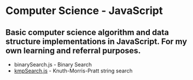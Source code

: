 # Computer Science - JavaScript

## Basic computer science algorithm and data structure implementations in JavaScript. For my own learning and referral purposes.

- binarySearch.js - Binary Search
- [kmpSearch.js](./kmpSearch.js) - Knuth-Morris-Pratt string search
